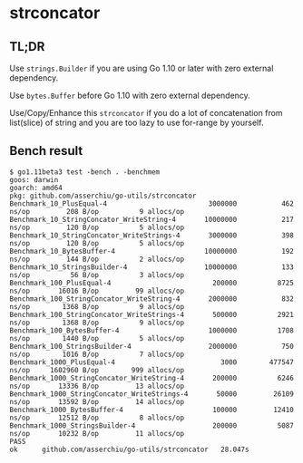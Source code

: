 # strconcator

## TL;DR

Use `strings.Builder` if you are using Go 1.10 or later with zero external dependency.

Use `bytes.Buffer` before Go 1.10 with zero external dependency.

Use/Copy/Enhance this `strconcator` if you do a lot of concatenation from list(slice) of string and you are too lazy to use for-range by yourself.

## Bench result

```
$ go1.11beta3 test -bench . -benchmem
goos: darwin
goarch: amd64
pkg: github.com/asserchiu/go-utils/strconcator
Benchmark_10_PlusEqual-4                       	 3000000	       462 ns/op	     208 B/op	       9 allocs/op
Benchmark_10_StringConcator_WriteString-4      	10000000	       217 ns/op	     120 B/op	       5 allocs/op
Benchmark_10_StringConcator_WriteStrings-4     	 3000000	       398 ns/op	     120 B/op	       5 allocs/op
Benchmark_10_BytesBuffer-4                     	10000000	       192 ns/op	     144 B/op	       2 allocs/op
Benchmark_10_StringsBuilder-4                  	10000000	       133 ns/op	      56 B/op	       3 allocs/op
Benchmark_100_PlusEqual-4                      	  200000	      8725 ns/op	   16016 B/op	      99 allocs/op
Benchmark_100_StringConcator_WriteString-4     	 2000000	       832 ns/op	    1368 B/op	       9 allocs/op
Benchmark_100_StringConcator_WriteStrings-4    	  500000	      2921 ns/op	    1368 B/op	       9 allocs/op
Benchmark_100_BytesBuffer-4                    	 1000000	      1708 ns/op	    1440 B/op	       5 allocs/op
Benchmark_100_StringsBuilder-4                 	 2000000	       750 ns/op	    1016 B/op	       7 allocs/op
Benchmark_1000_PlusEqual-4                     	    3000	    477547 ns/op	 1602960 B/op	     999 allocs/op
Benchmark_1000_StringConcator_WriteString-4    	  200000	      6246 ns/op	   13336 B/op	      13 allocs/op
Benchmark_1000_StringConcator_WriteStrings-4   	   50000	     26109 ns/op	   13592 B/op	      14 allocs/op
Benchmark_1000_BytesBuffer-4                   	  100000	     12410 ns/op	   12512 B/op	       8 allocs/op
Benchmark_1000_StringsBuilder-4                	  200000	      5087 ns/op	   10232 B/op	      11 allocs/op
PASS
ok  	github.com/asserchiu/go-utils/strconcator	28.047s
```
